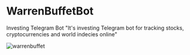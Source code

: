 # WarrenBuffetBot
Investing Telegram Bot
"It's investing Telegram bot for tracking stocks, cryptocurrencies and world indecies online"

![warrenbuffet](https://user-images.githubusercontent.com/75687988/136195368-22d9beae-103d-4617-92b3-e233d8475388.png)
